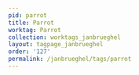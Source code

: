 ```yaml
---
pid: parrot
title: Parrot
worktag: Parrot
collection: worktags_janbrueghel
layout: tagpage_janbrueghel
order: '127'
permalink: /janbrueghel/tags/parrot
---
```

